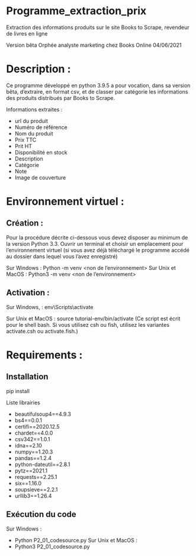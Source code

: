 # Programme_extraction_prix
Extraction des informations produits sur le site Books to Scrape, revendeur de livres en ligne

Version bêta
Orphée analyste marketing chez Books Online 04/06/2021

 # Description :
Ce programme développé en python 3.9.5 a pour vocation, dans sa version bêta, d’extraire, en format csv, 
et de classer par catégorie les informations des produits distribués par Books to Scrape.

Informations extraites :
-	url du produit
-	Numéro de référence
-	Nom du produit
-	Prix TTC
-	Prit HT
-	Disponibilité en stock
-	Description
-	Catégorie
-	Note
-	Image de couverture

# Environnement virtuel : 

## Création :
Pour la procédure décrite ci-dessous vous devez disposer au minimum de la version Python 3.3.
Ouvrir un terminal et choisir un emplacement pour l’environnement virtuel
(si vous avez déjà téléchargé le programme accédé au dossier dans lequel vous l’avez enregistré)

Sur Windows :
Python -m venv <non de l’environnement>
Sur Unix et MacOS :
Python3 -m venv <non de l’environnement>     

## Activation :
Sur Windows, :
env\Scripts\activate

Sur Unix et MacOS  :
source tutorial-env/bin/activate
(Ce script est écrit pour le shell bash. Si vous utilisez csh ou fish, utilisez les variantes activate.csh ou activate.fish.)

# Requirements :

## Installation 
pip install <nom >
  
Liste librairies
  
- beautifulsoup4==4.9.3
- bs4==0.0.1
- certifi==2020.12.5
- chardet==4.0.0
- csv342==1.0.1
- idna==2.10
- numpy==1.20.3
- pandas==1.2.4
- python-dateutil==2.8.1
- pytz==2021.1
- requests==2.25.1
- six==1.16.0
- soupsieve==2.2.1
- urllib3==1.26.4


## Exécution du code

Sur Windows :
- Python  P2_01_codesource.py
Sur Unix et MacOS :
- Python3  P2_01_codesource.py

